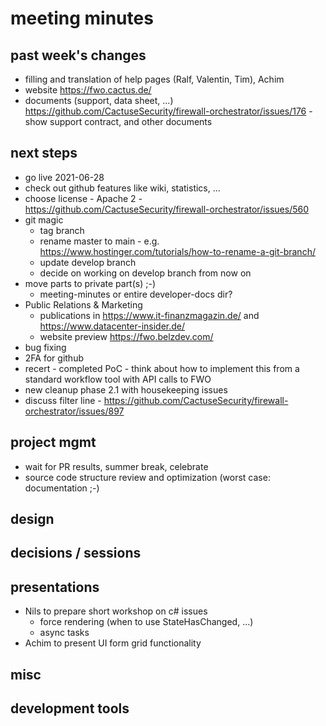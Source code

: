 # meeting minutes

## past week's changes
- filling and translation of help pages (Ralf, Valentin, Tim), Achim
- website <https://fwo.cactus.de/>
- documents (support, data sheet, ...) <https://github.com/CactuseSecurity/firewall-orchestrator/issues/176> - show support contract, and other documents

## next steps
- go live 2021-06-28
- check out github features like wiki, statistics, ...
- choose license - Apache 2 - <https://github.com/CactuseSecurity/firewall-orchestrator/issues/560>
- git magic
  - tag branch
  - rename master to main - e.g. <https://www.hostinger.com/tutorials/how-to-rename-a-git-branch/>
  - update develop branch
  - decide on working on develop branch from now on
- move parts to private part(s)  ;-)
  - meeting-minutes or entire developer-docs dir?
- Public Relations & Marketing
  - publications in <https://www.it-finanzmagazin.de/> and https://www.datacenter-insider.de/
  - website preview <https://fwo.belzdev.com/>
- bug fixing
- 2FA for github
- recert - completed PoC - think about how to implement this from a standard workflow tool with API calls to FWO
- new cleanup phase 2.1 with housekeeping issues
- discuss filter line - <https://github.com/CactuseSecurity/firewall-orchestrator/issues/897>

## project mgmt
- wait for PR results, summer break, celebrate
- source code structure review and optimization (worst case: documentation ;-)

## design

## decisions / sessions

## presentations
- Nils to prepare short workshop on c# issues
  - force rendering (when to use StateHasChanged, ...)
  - async tasks
- Achim to present UI form grid functionality
  
## misc
## development tools
